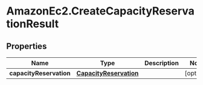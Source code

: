 # AmazonEc2.CreateCapacityReservationResult

## Properties

Name | Type | Description | Notes
------------ | ------------- | ------------- | -------------
**capacityReservation** | [**CapacityReservation**](CapacityReservation.md) |  | [optional] 


